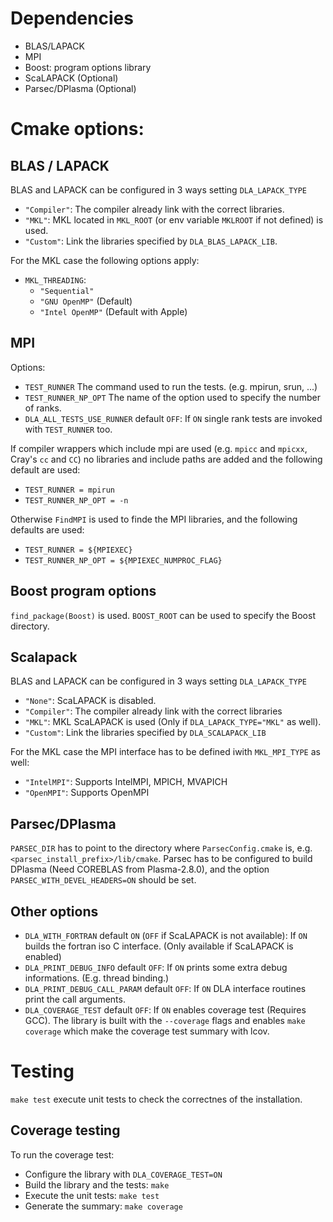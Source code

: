 # Dependencies

- BLAS/LAPACK
- MPI
- Boost: program options library
- ScaLAPACK (Optional)
- Parsec/DPlasma (Optional)

# Cmake options:

## BLAS / LAPACK

BLAS and LAPACK can be configured in 3 ways setting `DLA_LAPACK_TYPE`
- `"Compiler"`: The compiler already link with the correct libraries.
- `"MKL"`: MKL located in `MKL_ROOT` (or env variable `MKLROOT` if not defined) is used.
- `"Custom"`: Link the libraries specified by `DLA_BLAS_LAPACK_LIB`.

For the MKL case the following options apply:
- `MKL_THREADING`:
  - `"Sequential"`
  - `"GNU OpenMP"` (Default)
  - `"Intel OpenMP"` (Default with Apple)

## MPI

Options:
- `TEST_RUNNER` The command used to run the tests. (e.g. mpirun, srun, ...)
- `TEST_RUNNER_NP_OPT` The name of the option used to specify the number of ranks.
- `DLA_ALL_TESTS_USE_RUNNER` default `OFF`: If `ON` single rank tests are invoked with `TEST_RUNNER` too.

If compiler wrappers which include mpi are used (e.g. `mpicc` and `mpicxx`, Cray's `cc` and `CC`)
no libraries and include paths are added and the following default are used:
- `TEST_RUNNER = mpirun`
- `TEST_RUNNER_NP_OPT = -n`

Otherwise `FindMPI` is used to finde the MPI libraries, and the following defaults are used:
- `TEST_RUNNER = ${MPIEXEC}`
- `TEST_RUNNER_NP_OPT = ${MPIEXEC_NUMPROC_FLAG}`

## Boost program options

`find_package(Boost)` is used.
`BOOST_ROOT` can be used to specify the Boost directory.

## Scalapack

BLAS and LAPACK can be configured in 3 ways setting `DLA_LAPACK_TYPE`
- `"None"`: ScaLAPACK is disabled.
- `"Compiler"`: The compiler already link with the correct libraries
- `"MKL"`: MKL ScaLAPACK is used (Only if `DLA_LAPACK_TYPE="MKL"` as well).
- `"Custom"`: Link the libraries specified by `DLA_SCALAPACK_LIB`

For the MKL case the MPI interface has to be defined iwith `MKL_MPI_TYPE` as well:
- `"IntelMPI"`: Supports IntelMPI, MPICH, MVAPICH
- `"OpenMPI"`: Supports OpenMPI

## Parsec/DPlasma

`PARSEC_DIR` has to point to the directory where `ParsecConfig.cmake` is,
e.g. `<parsec_install_prefix>/lib/cmake`.
Parsec has to be configured to build DPlasma (Need COREBLAS from Plasma-2.8.0), and the option `PARSEC_WITH_DEVEL_HEADERS=ON` should be set.

## Other options

- `DLA_WITH_FORTRAN` default `ON` (`OFF` if ScaLAPACK is not available): If `ON` builds the fortran iso C interface. (Only available if ScaLAPACK is enabled)
- `DLA_PRINT_DEBUG_INFO` default `OFF`: If `ON` prints some extra debug informations. (E.g. thread binding.)
- `DLA_PRINT_DEBUG_CALL_PARAM` default `OFF`: If `ON` DLA interface routines print the call arguments.
- `DLA_COVERAGE_TEST` default `OFF`: If `ON` enables coverage test (Requires GCC). The library is built with the `--coverage` flags and enables `make coverage` which make the coverage test summary with lcov.


# Testing

`make test` execute unit tests to check the correctnes of the installation.

## Coverage testing

To run the coverage test:
- Configure the library with `DLA_COVERAGE_TEST=ON`
- Build the library and the tests: `make`
- Execute the unit tests: `make test`
- Generate the summary: `make coverage`
